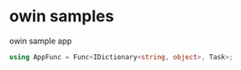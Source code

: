 # owin samples

owin sample app

```c#
using AppFunc = Func<IDictionary<string, object>, Task>;
```
